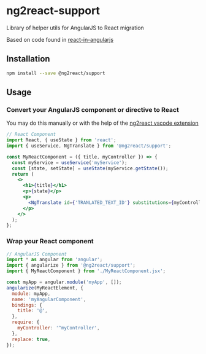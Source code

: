 # ng2react-support

Library of helper utils for AngularJS to React migration

Based on code found in [react-in-angularjs](https://github.com/xjpro/react-in-angularjs)

## Installation

```bash
npm install --save @ng2react/support
```

## Usage

### Convert your AngularJS component or directive to React

You may do this manually or with the help of the [ng2react vscode extension](https://marketplace.visualstudio.com/items?itemName=maxbilbow.ng2react-vscode)

```jsx
// React Component
import React, { useState } from 'react';
import { useService, NgTranslate } from '@ng2react/support';

const MyReactComponent = ({ title, myController }) => {
  const myService = useService('myService');
  const [state, setState] = useState(myService.getState());
  return (
    <>
      <h1>{title}</h1>
      <p>{state}</p>
      <p>
        <NgTranslate id={'TRANLATED_TEXT_ID'} substitutions={myController.getValue()} />
      </p>
    </>
  );
};
```

### Wrap your React component

```js
// AngularJS Component
import * as angular from 'angular';
import { angularize } from '@ng2react/support';
import { MyReactComponent } from './MyReactComponent.jsx';

const myApp = angular.module('myApp', []);
angularize(MyReactElement, {
  module: myApp,
  name: 'myAngularComponent',
  bindings: {
    title: '@',
  },
  require: {
    myController: '^myController',
  },
  replace: true,
});
```
